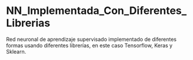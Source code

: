 # NN_Implementada_Con_Diferentes_Librerias
Red neuronal de aprendizaje supervisado implementado de diferentes formas usando diferentes librerías, en este caso Tensorflow, Keras y Sklearn.
